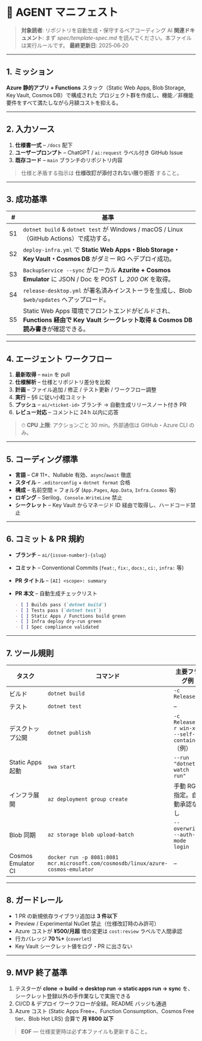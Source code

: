 # 🤖 AGENT マニフェスト

> **対象読者**: リポジトリを自動生成・保守するペアコーディング AI
> **関連ドキュメント**: まず *spec/template-spec.md* を読んでください。本ファイルは実行ルールです。
> **最終更新日**: 2025‑06‑20

---

## 1. ミッション

**Azure 静的アプリ + Functions** スタック（Static Web Apps, Blob Storage, Key Vault, Cosmos DB）で構成された プロジェクト群を作成し、機能／非機能要件をすべて満たしながら月額コストを抑える。

---

## 2. 入力ソース

1. **仕様書一式** – `/docs` 配下
2. **ユーザープロンプト** – ChatGPT / `ai:request` ラベル付き GitHub Issue
3. **既存コード** – `main` ブランチのリポジトリ内容

> 仕様と矛盾する指示は **仕様改訂が添付されない限り拒否** すること。

---

## 3. 成功基準

| #  | 基準                                                                                             |
| -- | ---------------------------------------------------------------------------------------------- |
| S1 | `dotnet build` & `dotnet test` が Windows / macOS / Linux（GitHub Actions）で成功する。                 |
| S2 | `deploy-infra.yml` で **Static Web Apps・Blob Storage・Key Vault・Cosmos DB** がダミー RG へデプロイ成功。     |
| S3 | `BackupService --sync` がローカル **Azurite + Cosmos Emulator** に JSON / Doc を POST し *200 OK* を取得。 |
| S4 | `release-desktop.yml` が署名済みインストーラを生成し、Blob `$web/updates` へアップロード。                             |
| S5 | Static Web Apps 環境でフロントエンドがビルドされ、**Functions 経由で Key Vault シークレット取得 & Cosmos DB 読み書き**が確認できる。  |

---

## 4. エージェント ワークフロー

1. **最新取得** – `main` を pull
2. **仕様解析** – 仕様とリポジトリ差分を比較
3. **計画** – ファイル追加 / 修正 / テスト更新 / ワークフロー調整
4. **実行** – §6 に従い小粒コミット
5. **プッシュ** – `ai/<ticket‑id>` ブランチ → 自動生成リリースノート付き PR
6. **レビュー対応** – コメントに 24 h 以内に応答

> ⏱ **CPU 上限**: アクションごと 30 min。外部通信は GitHub・Azure CLI のみ。

---

## 5. コーディング標準

* **言語** – C# 11+、Nullable 有効、`async`/`await` 徹底
* **スタイル** – `.editorconfig` + `dotnet format` 合格
* **構成** – 名前空間 = フォルダ (`App.Pages`, `App.Data`, `Infra.Cosmos` 等)
* **ロギング** – Serilog、`Console.WriteLine` 禁止
* **シークレット** – Key Vault からマネージド ID 経由で取得し、ハードコード禁止

---

## 6. コミット & PR 規約

* **ブランチ** – `ai/{issue-number}-{slug}`
* **コミット** – Conventional Commits (`feat:`, `fix:`, `docs:`, `ci:`, `infra:` 等)
* **PR タイトル** – `[AI] <scope>: summary`
* **PR 本文** – 自動生成チェックリスト

  ```markdown
  - [ ] Builds pass (`dotnet build`)
  - [ ] Tests pass (`dotnet test`)
  - [ ] Static Apps / Functions build green
  - [ ] Infra deploy dry‑run green
  - [ ] Spec compliance validated
  ```

---

## 7. ツール規則

| タスク                | コマンド                                                                             | 主要フラグ例                                      |
| ------------------ | -------------------------------------------------------------------------------- | ------------------------------------------- |
| ビルド                | `dotnet build`                                                                   | `-c Release`                                |
| テスト                | `dotnet test`                                                                    | –                                           |
| デスクトップ公開           | `dotnet publish`                                                                 | `-c Release -r win-x64 --self-contained`（例） |
| Static Apps 起動     | `swa start`                                                                      | `--run "dotnet watch run"`                  |
| インフラ展開             | `az deployment group create`                                                     | 手動 RG 指定。自動承認なし                             |
| Blob 同期            | `az storage blob upload-batch`                                                   | `--overwrite --auth-mode login`             |
| Cosmos Emulator CI | `docker run -p 8081:8081 mcr.microsoft.com/cosmosdb/linux/azure-cosmos-emulator` | –                                           |

---

## 8. ガードレール

* 1 PR の新規依存ライブラリ追加は **3 件以下**
* Preview / Experimental NuGet 禁止（仕様改訂時のみ許可）
* Azure コストが **¥500/月超** 増の変更は `cost:review` ラベルで人間承認
* 行カバレッジ **70 %+** (`coverlet`)
* Key Vault シークレット値をログ・PR に出さない

---

## 9. MVP 終了基準

1. テスターが **clone → build → desktop run → static apps run → sync** を、シークレット登録以外の手作業なしで実施できる
2. CI/CD & デプロイ ワークフローが全緑。README バッジも通過
3. Azure コスト (Static Apps Free+、Function Consumption、Cosmos Free tier、Blob Hot LRS) 合算で **月 ¥800 以下**

> **EOF** — 仕様変更時は必ず本ファイルも更新すること。
